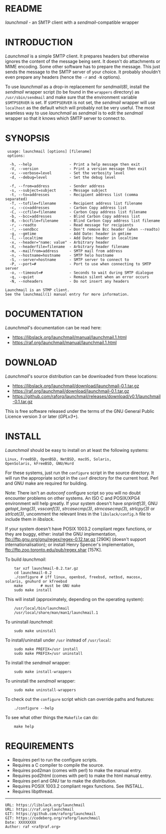 # README

*launchmail* - an SMTP client with a *sendmail*-compatible wrapper

# INTRODUCTION

*Launchmail* is a simple SMTP client. It prepares headers but otherwise
ignores the content of the message being sent. It doesn't do attachments or
MIME encoding. Some other software has to prepare the message. This just
sends the message to the SMTP server of your choice. It probably shouldn't
even prepare any headers (hence the `-r` and `-N` options).

To use *launchmail* as a drop-in replacement for *sendmail(8)*, install
the *sendmail* wrapper script (to be found in the `wrappers` directory) as
`/usr/sbin/sendmail` and make sure that the environment variable
`$SMTPSERVER` is set. If `$SMTPSERVER` is not set, the *sendmail* wrapper
will use `localhost` as the default which will probably not be very useful.
The most seamless way to use *launchmail* as *sendmail* is to edit
the *sendmail* wrapper so that it knows which SMTP server to connect to.

# SYNOPSIS

     usage: launchmail [options] [filename]
     options:

      -h, --help                 - Print a help message then exit
      -V, --version              - Print a version message then exit
      -v, --verbose=level        - Set the verbosity level
      -d, --debug=level          - Set the debug level

      -f, --from=address         - Sender address
      -s, --subject=subject      - Message subject
      -t, --to=addresses         - Recipient address list (comma separated)
      -T, --tofile=filename      - Recipient address list filename
      -c, --cc=addresses         - Carbon Copy address list
      -C, --ccfile=filename      - Carbon Copy address list filename
      -b, --bcc=addresses        - Blind Carbon Copy address list
      -B, --bccfile=filename     - Blind Carbon Copy address list filename
      -r, --readto               - Read message for recipients
      -!, --sendbcc              - Don't remove Bcc header (when --readto)
      -g, --gmtime               - Add Date: header in gmtime
      -l, --localtime            - Add Date: header in localtime
      -x, --header="name: value" - Arbitrary header
      -X, --headerfile=filename  - Arbitrary header filename
      -m, --mailfrom=address     - SMTP mail from address
      -n, --hostname=hostname    - SMTP helo hostname
      -S, --server=hostname      - SMTP server to connect to
      -P, --port=#               - Port to use when connecting to SMTP server
      -o, --timeout=#            - Seconds to wait during SMTP dialogue
      -q, --quiet                - Remain silent when an error occurs
      -N, --noheaders            - Do not insert any headers

    Launchmail is an STMP client.
    See the launchmail(1) manual entry for more information.

# DOCUMENTATION

*Launchmail*'s documentation can be read here:

- <https://libslack.org/launchmail/manual/launchmail.1.html>
- <https://raf.org/launchmail/manual/launchmail.1.html>

# DOWNLOAD

*Launchmail*'s source distribution can be downloaded from these locations:

- <https://libslack.org/launchmail/download/launchmail-0.1.tar.gz>
- <https://raf.org/launchmail/download/launchmail-0.1.tar.gz>
- <https://github.com/raforg/launchmail/releases/download/v0.1/launchmail-0.1.tar.gz>

This is free software released under the terms of the GNU General Public
Licence version 3 or later (*GPLv3+*).

# INSTALL

*Launchmail* should be easy to install on at least the following systems:

	Linux, FreeBSD, OpenBSD, NetBSD, macOS, Solaris,
	OpenSolaris, kFreeBSD, GNU/Hurd

For these systems, just run the `configure` script in the source directory.
It will run the appropriate script in the `conf` directory for the current
host. Perl and GNU make are required for building.

Note: There isn't an *autoconf* configure script so you will no doubt encounter
problems on other systems. An ISO C and POSIX/XPG4 environment will help
greatly. If your system doesn't have *snprintf(3)*, GNU *getopt_long(3)*,
*vsscanf(3)*, *strcasecmp(3)*, *strncasecmp(3*), *strlcpy(3)* or *strlcat(3)*,
uncomment the relevant lines in the `libslack/config.h` file to include them
in *libslack*.

If your system doesn't have POSIX 1003.2 compliant regex functions, or they
are buggy, either: install the GNU implementation,
ftp://ftp.gnu.org/gnu/regex/regex-0.12.tar.gz [290K]
(doesn't support internationalisation);
or install Henry Spencer's implementation,
ftp://ftp.zoo.toronto.edu/pub/regex.shar [157K].

To build *launchmail*:

        tar xzf launchmail-0.2.tar.gz
        cd launchmail-0.2
        ./configure # iff linux, openbsd, freebsd, netbsd, macosx, solaris, gnuhurd or kfreebsd
        make        # must be GNU make
        sudo make install

This will install (approximately, depending on the operating system):

        /usr/local/bin/launchmail
        /usr/local/share/man/man1/launchmail.1

To uninstall *launchmail*:

        sudo make uninstall

To install/uninstall under `/usr` instead of `/usr/local`:

        sudo make PREFIX=/usr install
        sudo make PREFIX=/usr uninstall

To install the *sendmail* wrapper:

        sudo make install-wrappers

To uninstall the *sendmail* wrapper:

        sudo make uninstall-wrappers

To check out the `configure` script which can override paths and features:

        ./configure --help

To see what other things the `Makefile` can do:

        make help

REQUIREMENTS
============

- Requires perl to run the configure scripts.
- Requires a C compiler to compile the source.
- Requires pod2man (comes with perl) to make the manual entry.
- Requires pod2html (comes with perl) to make the html manual entry.
- Requires perl and GNU tar to make the distribution.
- Requires POSIX 1003.2 compliant regex functions. See INSTALL.
- Requires libpthread.

--------------------------------------------------------------------------------

    URL: https://libslack.org/launchmail
    URL: https://raf.org/launchmail
    GIT: https://github.com/raforg/launchmail
    GIT: https://codeberg.org/raforg/launchmail
    Date: XXXXXXXX
    Author: raf <raf@raf.org>

